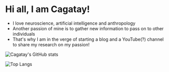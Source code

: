 # Hi all, I am Cagatay!

- I love neuroscience, artificial intelligence and anthropology
- Another passion of mine is to gather new information to pass on to other individuals
- That's why I am in the verge of starting a blog and a YouTube(?) channel to share my research on my passion!

![Cagatay's GitHub stats](https://github-readme-stats.vercel.app/api?username=caggursoy&count_private=true&show_icons=True&theme=radical&custom_title=Cagatay's%20GitHub%20stats)

![Top Langs](https://github-readme-stats.vercel.app/api/top-langs/?username=caggursoy&layout=compact&hide=html,css,jupyter%20notebook,&theme=radical&langs_count=10)
